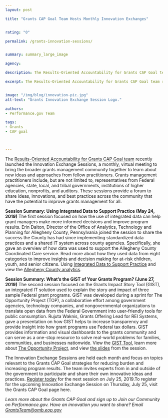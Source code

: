 ```yaml
---
layout: post

title: "Grants CAP Goal Team Hosts Monthly Innovation Exchanges"


rating: "0"

permalink: /grants-innovation-sessions/


summary: summary_large_image

agency:

description: The Results-Oriented Accountability for Grants CAP Goal team recently launched the Innovation Exchange Sessions, a monthly, virtual meeting to bring the broader grants management community together to learn about new ideas and approaches from fellow practitioners.

excerpt: The Results-Oriented Accountability for Grants CAP Goal team recently launched the Innovation Exchange Sessions, a monthly, virtual meeting to bring the broader grants management community together to learn about new ideas and approaches from fellow practitioners.


image: "/img/blog/innovation-pic.jpg"
alt-text: "Grants Innovation Exchange Session Logo."

authors:
- Performance.gov Team

tags:
- Grants
- CAP goal



---
```

The [Results-Oriented Accountability for Grants CAP Goal team](https://www.performance.gov/CAP/grants/) recently launched the Innovation Exchange Sessions, a monthly, virtual meeting to bring the broader grants management community together to learn about new ideas and approaches from fellow practitioners. Grants management practitioners include, but are not limited to, representatives from Federal agencies, state, local, and tribal governments, institutions of higher education, nonprofits, and auditors. These sessions provide a forum to share ideas, innovations, and best practices across the community that have the potential to improve grants management for all.

**Session Summary: Using Integrated Data to Support Practice (May 24, 2019)**
The first session focused on how the use of integrated data can help grant managers make more informed decisions and improve program results. Erin Dalton, Director of the Office of Analytics, Technology and Planning for Allegheny County, Pennsylvania joined the session to share the success the County has had since implementing standardized data practices and a shared IT system across county agencies. Specifically, she gave an overview of how data was used to support the Allegheny County Coordinated Care service. Read more about how they used data from eight categories to improve insights and decision making for at-risk children, youth, and senior citizens. Using [Integrated Data to Support Practice](https://www.performance.gov/CAP/innovation-sessions/5-23-using-integrated-data-to-support-practice.pdf) and view the [Allegheny County analytics](https://www.alleghenycountyanalytics.us/).

**Session Summary: What’s the GIST of Your Grants Program? (June 27, 2019)**
The second session focused on the Grants Impact Story Tool (GIST), an integrated IT solution used to explain the story and impact of three sample Federal grant programs. GIST was developed during a sprint for The Opportunity Project (TOP), a collaborative effort among government agencies, technology companies, and nongovernmental organizations to translate open data from the Federal Government into user-friendly tools for public consumption. Rujuta Waknis, Grants Offering Lead for REI Systems, gave a presentation on how GIST helps to increase transparency and provide insight into how grant programs use Federal tax dollars. GIST provides information and visual dashboards to the grants community and can serve as a one-stop resource to solve real-world problems for families, communities, and businesses nationwide. View the [GIST Tool](https://gist.reisystems.io/), learn more about [The Opportunity Project](https://opportunity.census.gov), and view [the slides](https://www.performance.gov/CAP/innovation-sessions/6-27-the-opportunity-project.pdf) from the session.

The Innovation Exchange Sessions are held each month and focus on topics relevant to the Grants CAP Goal strategies for reducing burden and increasing program results. The team invites experts from in and outside of the government to participate and share their own innovative ideas and practices. [Register today](https://www.eventbrite.com/e/july-grants-innovation-exchange-session-tickets-65172021270) for the next session on July 25, 2019.To register for the upcoming Innovation Exchange Session on Thursday, July 25, visit the Grants CAP Goal page here.

*Learn more about the Grants CAP Goal and sign up to Join our Community on Performance.gov. Have an innovation you want to share? Email [GrantsTeam@omb.eop.gov](GrantsTeam@omb.eop.gov)*
